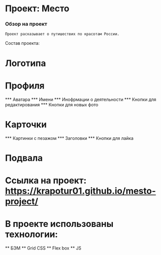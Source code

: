 # Проект: Место
### Обзор на проект

    Проект расказывает о путишествих по красотам России.

Состав проекта:

 # Логотипа
 # Профиля
 *** Аватара
 *** Имени
 *** Инофрмации о деятельности
 *** Кнопки для редактирования
 *** Кнопки для новых фото
 # Карточки
 *** Картинки с пезажом
 *** Заголовки
 *** Кнопки для лайка
 # Подвала

 # Ссылка на проект: https://krapotur01.github.io/mesto-project/

 # В проекте использованы технологии:

 ** БЭМ
 ** Grid CSS
 ** Flex box
 ** JS
